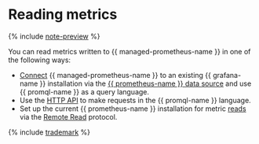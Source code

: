 # Reading metrics

{% include [note-preview](../../../../_includes/monitoring/prometheus-preview.md) %}

You can read metrics written to {{ managed-prometheus-name }} in one of the following ways:

* [Connect](grafana.md) {{ managed-prometheus-name }} to an existing {{ grafana-name }} installation via the [{{ prometheus-name }} data source](https://grafana.com/docs/grafana/latest/datasources/prometheus/) and use {{ promql-name }} as a query language.
* Use the [HTTP API](https://prometheus.io/docs/prometheus/latest/querying/api/#expression-queries) to make requests in the {{ promql-name }} language.
* Set up the current {{ prometheus-name }} installation for metric [reads](remote-read.md) via the [Remote Read](https://prometheus.io/docs/prometheus/latest/configuration/configuration/#remote_read) protocol.

{% include [trademark](../../../../_includes/monitoring/trademark.md) %}
